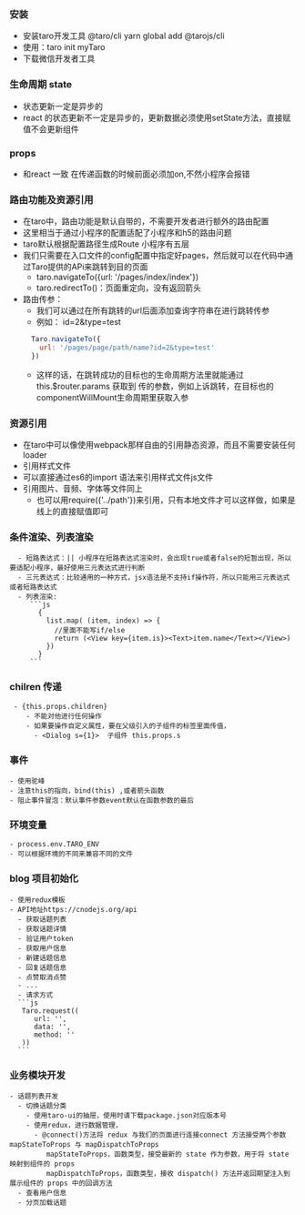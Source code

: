 ### 安装
  - 安装taro开发工具 @taro/cli yarn global add @tarojs/cli 
  - 使用：taro init myTaro
  - 下载微信开发者工具
### 生命周期 state
  - 状态更新一定是异步的
  - react 的状态更新不一定是异步的，更新数据必须使用setState方法，直接赋值不会更新组件
### props 
  - 和react 一致 在传递函数的时候前面必须加on,不然小程序会报错
### 路由功能及资源引用
  - 在taro中，路由功能是默认自带的，不需要开发者进行额外的路由配置
  - 这里相当于通过小程序的配置适配了小程序和h5的路由问题
  - taro默认根据配置路径生成Route  小程序有五层
  - 我们只需要在入口文件的config配置中指定好pages，然后就可以在代码中通过Taro提供的APi来跳转到目的页面
     - taro.navigateTo({url: '/pages/index/index'})
     - taro.redirectTo()：页面重定向，没有返回箭头
  - 路由传参：
     - 我们可以通过在所有跳转的url后面添加查询字符串在进行跳转传参
     - 例如： id=2&type=test
     ```js
       Taro.navigateTo({
         url: '/pages/page/path/name?id=2&type=test'
       })
     ```
     - 这样的话，在跳转成功的目标也的生命周期方法里就能通过this.$router.params 获取到
       传的参数，例如上诉跳转，在目标也的componentWillMount生命周期里获取入参
### 资源引用
   - 在taro中可以像使用webpack那样自由的引用静态资源，而且不需要安装任何loader
   - 引用样式文件
   - 可以直接通过es6的import 语法来引用样式文件js文件
   - 引用图片、音频、字体等文件同上 <Image />
      - 也可以用require({'../path'})来引用，只有本地文件才可以这样做，如果是线上的直接赋值即可
### 条件渲染、列表渲染
      - 短路表达式：|| 小程序在短路表达式渲染时，会出现true或者false的短暂出现，所以要适配小程序，最好使用三元表达式进行判断
      - 三元表达式：比较通用的一种方式，jsx语法是不支持if操作符，所以只能用三元表达式或者短路表达式
      - 列表渲染:
         ```js
           {
             list.map( (item, index) => {
               //里面不能写if/else
               return (<View key={item.is}><Text>item.name</Text></View>)
             })
           }
         ```
### chilren 传递
     - {this.props.children} 
        - 不能对他进行任何操作
        - 如果要操作自定义属性，要在父级引入的子组件的标签里面传值，
          - <Dialog s={1}>  子组件 this.props.s
### 事件
    - 使用驼峰
    - 注意this的指向，bind(this) ,或者箭头函数
    - 阻止事件冒泡：默认事件参数event默认在函数参数的最后  
### 环境变量
    - process.env.TARO_ENV
    - 可以根据环境的不同来兼容不同的文件
### blog 项目初始化
    - 使用redux模板
    - API地址https://cnodejs.org/api
      - 获取话题列表
      - 获取话题详情
      - 验证用户token
      - 获取用户信息
      - 新建话题信息
      - 回复话题信息
      - 点赞取消点赞
      - ...
      - 请求方式
      ```js
       Taro.request((
          url: '',
          data: '',
          method: ''
       ))
      ```
### 业务模块开发
    - 话题列表开发
      - 切换话题分类
        - 使用taro-ui的抽屉，使用时请下载package.json对应版本号
        - 使用redux，进行数据管理，
          - @connect()方法将 redux 与我们的页面进行连接connect 方法接受两个参数 mapStateToProps 与 mapDispatchToProps
             mapStateToProps，函数类型，接受最新的 state 作为参数，用于将 state 映射到组件的 props
             mapDispatchToProps，函数类型，接收 dispatch() 方法并返回期望注入到展示组件的 props 中的回调方法
      - 查看用户信息
      - 分页加载话题

